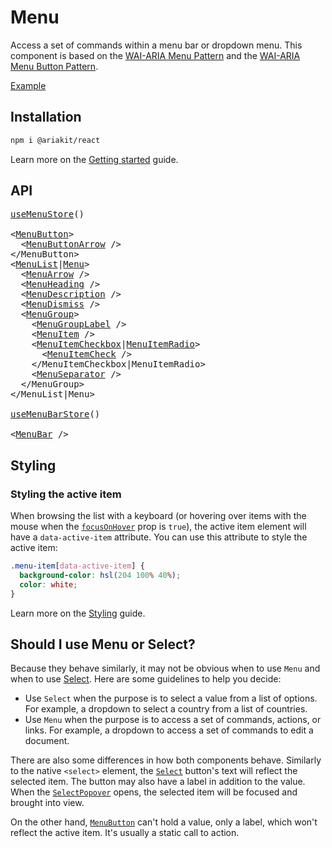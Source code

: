 # Menu

<p data-description>
  Access a set of commands within a menu bar or dropdown menu. This component is based on the <a href="https://www.w3.org/WAI/ARIA/apg/patterns/menu/">WAI-ARIA Menu Pattern</a> and the <a href="https://www.w3.org/WAI/ARIA/apg/patterns/menubutton/">WAI-ARIA Menu Button Pattern</a>.
</p>

<a href="../examples/menu/index.tsx" data-playground>Example</a>

## Installation

```sh
npm i @ariakit/react
```

Learn more on the [Getting started](/guide/getting-started) guide.

## API

<pre data-api>
<a href="/apis/menu-store">useMenuStore</a>()

&lt;<a href="/apis/menu-button">MenuButton</a>&gt;
  &lt;<a href="/apis/menu-button-arrow">MenuButtonArrow</a> /&gt;
&lt;/MenuButton&gt;
&lt;<a href="/apis/menu-list">MenuList</a>|<a href="/apis/menu">Menu</a>&gt;
  &lt;<a href="/apis/menu-arrow">MenuArrow</a> /&gt;
  &lt;<a href="/apis/menu-heading">MenuHeading</a> /&gt;
  &lt;<a href="/apis/menu-description">MenuDescription</a> /&gt;
  &lt;<a href="/apis/menu-dismiss">MenuDismiss</a> /&gt;
  &lt;<a href="/apis/menu-group">MenuGroup</a>&gt;
    &lt;<a href="/apis/menu-group-label">MenuGroupLabel</a> /&gt;
    &lt;<a href="/apis/menu-item">MenuItem</a> /&gt;
    &lt;<a href="/apis/menu-item-checkbox">MenuItemCheckbox</a>|<a href="/apis/menu-item-radio">MenuItemRadio</a>&gt;
      &lt;<a href="/apis/menu-item-check">MenuItemCheck</a> /&gt;
    &lt;/MenuItemCheckbox|MenuItemRadio&gt;
    &lt;<a href="/apis/menu-separator">MenuSeparator</a> /&gt;
  &lt;/MenuGroup&gt;
&lt;/MenuList|Menu&gt;

<a href="/apis/menu-bar-store">useMenuBarStore</a>()

&lt;<a href="/apis/menu-bar">MenuBar</a> /&gt;
</pre>

## Styling

### Styling the active item

When browsing the list with a keyboard (or hovering over items with the mouse when the [`focusOnHover`](/apis/menu-item#focusonhover) prop is `true`), the active item element will have a `data-active-item` attribute. You can use this attribute to style the active item:

```css
.menu-item[data-active-item] {
  background-color: hsl(204 100% 40%);
  color: white;
}
```

Learn more on the [Styling](/guide/styling) guide.

## Should I use Menu or Select?

Because they behave similarly, it may not be obvious when to use `Menu` and when to use [Select](/components/select). Here are some guidelines to help you decide:

- Use `Select` when the purpose is to select a value from a list of options. For example, a dropdown to select a country from a list of countries.
- Use `Menu` when the purpose is to access a set of commands, actions, or links. For example, a dropdown to access a set of commands to edit a document.

There are also some differences in how both components behave. Similarly to the native `<select>` element, the [`Select`](/apis/select) button's text will reflect the selected item. The button may also have a label in addition to the value. When the [`SelectPopover`](/apis/select-popover) opens, the selected item will be focused and brought into view.

On the other hand, [`MenuButton`](/apis/menu-button) can't hold a value, only a label, which won't reflect the active item. It's usually a static call to action.
